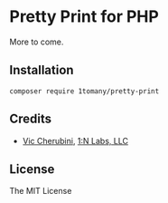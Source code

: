 # Pretty Print for PHP
More to come.

## Installation
```
composer require 1tomany/pretty-print
```

## Credits
- [Vic Cherubini](https://github.com/viccherubini), [1:N Labs, LLC](https://1tomany.com)

## License
The MIT License

